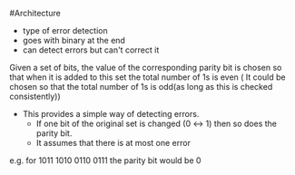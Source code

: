 #Architecture
- type of error detection
- goes with binary at the end 
- can detect errors but can't correct it

Given a set of bits, the value of the corresponding parity bit is chosen so that when it is added to this set the total number of 1s is even
	( It could be chosen so that the total number of 1s is odd(as long as this is checked consistently))
 - This provides a simple way of detecting errors.
	 - If one bit of the original set is changed (0 ↔ 1) then so does the parity bit.
	 - It assumes that there is at most one error


e.g. for 1011 1010 0110 0111
	 the parity bit would be 0